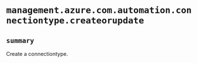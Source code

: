 # `management.azure.com.automation.connectiontype.createorupdate`

## `summary`
Create a connectiontype.


